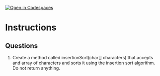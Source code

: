 [![Open in Codespaces](https://classroom.github.com/assets/launch-codespace-2972f46106e565e64193e422d61a12cf1da4916b45550586e14ef0a7c637dd04.svg)](https://classroom.github.com/open-in-codespaces?assignment_repo_id=18834230)
# Instructions  

  ## Questions
1. Create a method called insertionSort(char[] characters) that accepts and array of characters and sorts it using the insertion sort algorithm. Do not return anything.
